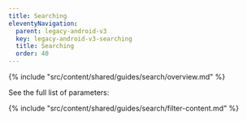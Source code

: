 ```yaml
---
title: Searching
eleventyNavigation:
  parent: legacy-android-v3
  key: legacy-android-v3-searching
  title: Searching
  order: 40
---
```


{% include "src/content/shared/guides/search/overview.md" %}

See the full list of parameters:

{% include "src/content/shared/guides/search/filter-content.md" %}
